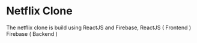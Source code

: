 # Netflix Clone

The netflix clone is build using ReactJS and Firebase, 
ReactJS ( Frontend ) 
Firebase ( Backend )
